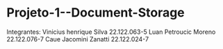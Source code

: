 # Projeto-1--Document-Storage

Integrantes: 
Vinicius henrique Silva 22.122.063-5
Luan Petroucic Moreno 22.122.076-7
Caue Jacomini Zanatti 22.122.024-7
